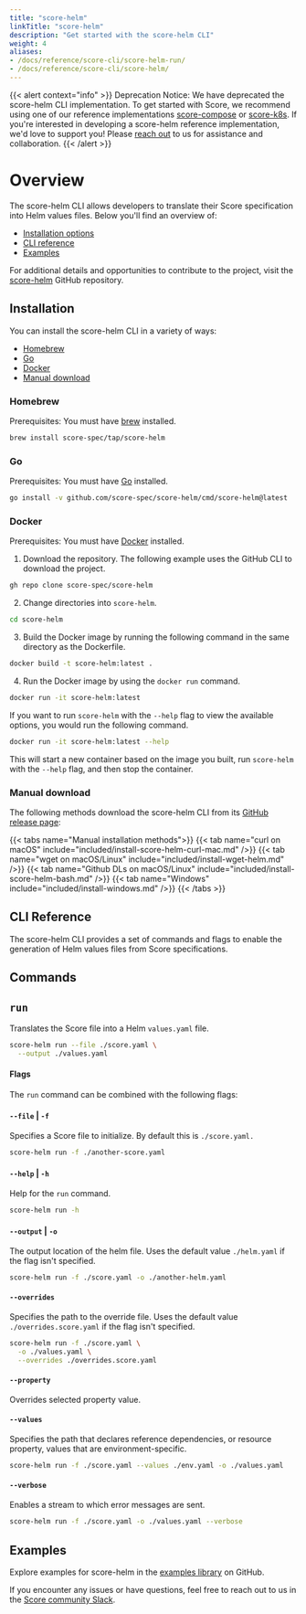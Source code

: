 ```yaml
---
title: "score-helm"
linkTitle: "score-helm"
description: "Get started with the score-helm CLI"
weight: 4
aliases:
- /docs/reference/score-cli/score-helm-run/
- /docs/reference/score-cli/score-helm/
---
```


{{< alert context="info" >}} Deprecation Notice: We have deprecated the score-helm CLI implementation. To get started with Score, we recommend using one of our reference implementations [score-compose](../score-compose.md) or [score-k8s](../score-k8s.md). If you're interested in developing a score-helm reference implementation, we'd love to support you! Please [reach out](https://github.com/score-spec/spec?tab=readme-ov-file#-get-in-touch) to us for assistance and collaboration. {{< /alert >}}

# Overview

The score-helm CLI allows developers to translate their Score specification into Helm values files. Below you'll find an overview of:

- [Installation options](#installation)
- [CLI reference](#cli-reference)
- [Examples](#examples)

For additional details and opportunities to contribute to the project, visit the [score-helm](https://github.com/score-spec/score-helm) GitHub repository.

## Installation

You can install the score-helm CLI in a variety of ways:

- [Homebrew](#homebrew)
- [Go](#go)
- [Docker](#docker)
- [Manual download](#manual-download)

### Homebrew

Prerequisites: You must have [brew](https://brew.sh) installed.

```bash
brew install score-spec/tap/score-helm
```

### Go

Prerequisites: You must have [Go](https://go.dev/dl/) installed.

```bash
go install -v github.com/score-spec/score-helm/cmd/score-helm@latest
```

### Docker

Prerequisites: You must have [Docker](https://docs.docker.com/get-docker/) installed.

1. Download the repository.
   The following example uses the GitHub CLI to download the project.

```bash
gh repo clone score-spec/score-helm
```

2. Change directories into `score-helm`.

```bash
cd score-helm
```

3. Build the Docker image by running the following command in the same directory as the Dockerfile.

```bash
docker build -t score-helm:latest .
```

4. Run the Docker image by using the `docker run` command.

```bash
docker run -it score-helm:latest
```

If you want to run `score-helm` with the `--help` flag to view the available options, you would run the following command.

```bash
docker run -it score-helm:latest --help
```

This will start a new container based on the image you built, run `score-helm` with the `--help` flag, and then stop the container.

### Manual download

The following methods download the score-helm CLI from its [GitHub release page](https://github.com/score-spec/score-helm/releases):

{{< tabs name="Manual installation methods">}}
{{< tab name="curl on macOS" include="included/install-score-helm-curl-mac.md" />}}
{{< tab name="wget on macOS/Linux" include="included/install-wget-helm.md" />}}
{{< tab name="Github DLs on macOS/Linux" include="included/install-score-helm-bash.md" />}}
{{< tab name="Windows" include="included/install-windows.md" />}}
{{< /tabs >}}

## CLI Reference

The score-helm CLI provides a set of commands and flags to enable the generation of Helm values files from Score specifications.

## Commands

## `run`

Translates the Score file into a Helm `values.yaml` file.

```bash
score-helm run --file ./score.yaml \
  --output ./values.yaml
```

#### Flags

The `run` command can be combined with the following flags:

#### `--file` | `-f`

Specifies a Score file to initialize. By default this is `./score.yaml.`

```bash
score-helm run -f ./another-score.yaml
```

#### `--help` | `-h`

Help for the `run` command.

```bash
score-helm run -h
```

#### `--output` | `-o`

The output location of the helm file. Uses the default value `./helm.yaml` if the flag isn't specified.

```bash
score-helm run -f ./score.yaml -o ./another-helm.yaml
```

#### `--overrides`

Specifies the path to the override file. Uses the default value `./overrides.score.yaml` if the flag isn't specified.

```bash
score-helm run -f ./score.yaml \
  -o ./values.yaml \
  --overrides ./overrides.score.yaml
```

#### `--property`

Overrides selected property value.

#### `--values`

Specifies the path that declares reference dependencies, or resource property, values that are environment-specific.

```bash
score-helm run -f ./score.yaml --values ./env.yaml -o ./values.yaml
```

#### `--verbose`

Enables a stream to which error messages are sent.

```bash
score-helm run -f ./score.yaml -o ./values.yaml --verbose
```

## Examples

Explore examples for score-helm in the [examples library](https://github.com/score-spec/score-helm/tree/main/examples) on GitHub.

If you encounter any issues or have questions, feel free to reach out to us in the [Score community Slack](https://join.slack.com/t/scorecommunity/shared_invite/zt-2a0x563j7-i1vZOK2Yg2o4TwCM1irIuA).
